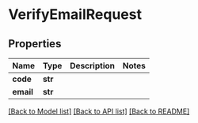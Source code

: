 # VerifyEmailRequest

## Properties
Name | Type | Description | Notes
------------ | ------------- | ------------- | -------------
**code** | **str** |  | 
**email** | **str** |  | 

[[Back to Model list]](../README.md#documentation-for-models) [[Back to API list]](../README.md#documentation-for-api-endpoints) [[Back to README]](../README.md)

